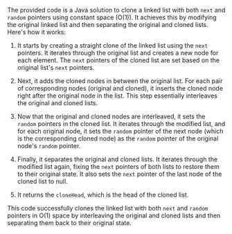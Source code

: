 The provided code is a Java solution to clone a linked list with both `next` and `random` pointers using constant space (O(1)). It achieves this by modifying the original linked list and then separating the original and cloned lists. Here's how it works:

1. It starts by creating a straight clone of the linked list using the `next` pointers. It iterates through the original list and creates a new node for each element. The `next` pointers of the cloned list are set based on the original list's `next` pointers.

2. Next, it adds the cloned nodes in between the original list. For each pair of corresponding nodes (original and cloned), it inserts the cloned node right after the original node in the list. This step essentially interleaves the original and cloned lists.

3. Now that the original and cloned nodes are interleaved, it sets the `random` pointers in the cloned list. It iterates through the modified list, and for each original node, it sets the `random` pointer of the next node (which is the corresponding cloned node) as the `random` pointer of the original node's `random` pointer.

4. Finally, it separates the original and cloned lists. It iterates through the modified list again, fixing the `next` pointers of both lists to restore them to their original state. It also sets the `next` pointer of the last node of the cloned list to null.

5. It returns the `cloneHead`, which is the head of the cloned list.

This code successfully clones the linked list with both `next` and `random` pointers in O(1) space by interleaving the original and cloned lists and then separating them back to their original state.